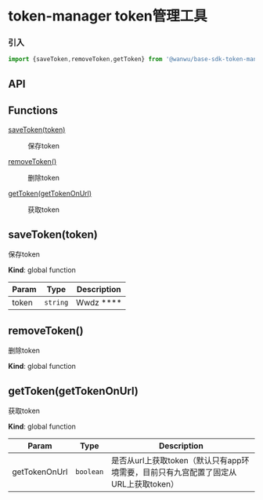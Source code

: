 # token-manager token管理工具

### 引入

``` javascript
import {saveToken,removeToken,getToken} from '@wanwu/base-sdk-token-manager';
```

## API

## Functions

<dl>
<dt><a href="#saveToken">saveToken(token)</a></dt>
<dd><p>保存token</p>
</dd>
<dt><a href="#removeToken">removeToken()</a></dt>
<dd><p>删除token</p>
</dd>
<dt><a href="#getToken">getToken(getTokenOnUrl)</a></dt>
<dd><p>获取token</p>
</dd>
</dl>

<a name="saveToken"></a>

## saveToken(token)
保存token

**Kind**: global function

| Param | Type | Description |
| --- | --- | --- |
| token | <code>string</code> | Wwdz **** |

<a name="removeToken"></a>

## removeToken()
删除token

**Kind**: global function
<a name="getToken"></a>

## getToken(getTokenOnUrl)
获取token

**Kind**: global function

| Param | Type | Description |
| --- | --- | --- |
| getTokenOnUrl | <code>boolean</code> | 是否从url上获取token（默认只有app环境需要，目前只有九宫配置了固定从URL上获取token） |

